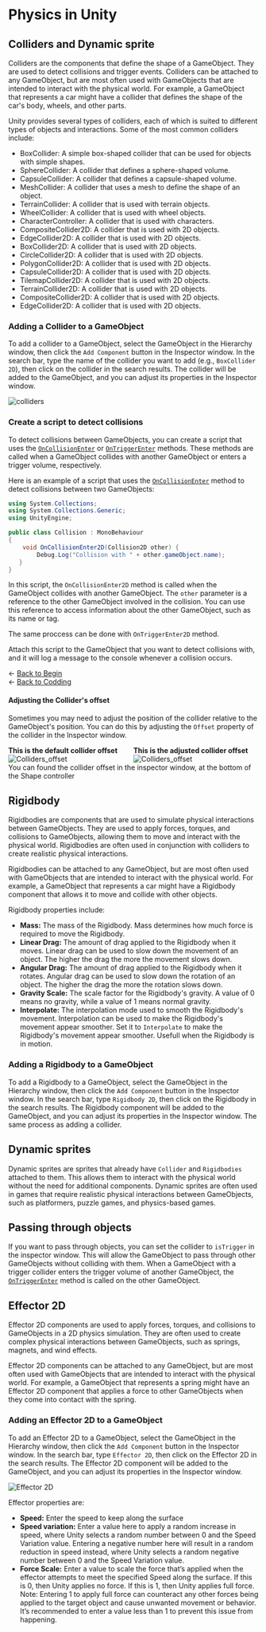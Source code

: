 # Physics in Unity

## Colliders and Dynamic sprite

Colliders are the components that define the shape of a GameObject. They are used to detect collisions and trigger events. Colliders can be attached to any GameObject, but are most often used with GameObjects that are intended to interact with the physical world. For example, a GameObject that represents a car might have a collider that defines the shape of the car's body, wheels, and other parts.

Unity provides several types of colliders, each of which is suited to different types of objects and interactions. Some of the most common colliders include:

- BoxCollider: A simple box-shaped collider that can be used for objects with simple shapes.
- SphereCollider: A collider that defines a sphere-shaped volume.
- CapsuleCollider: A collider that defines a capsule-shaped volume.
- MeshCollider: A collider that uses a mesh to define the shape of an object.
- TerrainCollider: A collider that is used with terrain objects.
- WheelCollider: A collider that is used with wheel objects.
- CharacterController: A collider that is used with characters.
- CompositeCollider2D: A collider that is used with 2D objects.
- EdgeCollider2D: A collider that is used with 2D objects.
- BoxCollider2D: A collider that is used with 2D objects.
- CircleCollider2D: A collider that is used with 2D objects.
- PolygonCollider2D: A collider that is used with 2D objects.
- CapsuleCollider2D: A collider that is used with 2D objects.
- TilemapCollider2D: A collider that is used with 2D objects.
- TerrainCollider2D: A collider that is used with 2D objects.
- CompositeCollider2D: A collider that is used with 2D objects.
- EdgeCollider2D: A collider that is used with 2D objects.

### Adding a Collider to a GameObject

To add a collider to a GameObject, select the GameObject in the Hierarchy window, then click the `Add Component` button in the Inspector window. In the search bar, type the name of the collider you want to add (e.g., `BoxCollider 2D`), then click on the collider in the search results. The collider will be added to the GameObject, and you can adjust its properties in the Inspector window.

![colliders](./assets/colliders.png)


### Create a script to detect collisions

To detect collisions between GameObjects, you can create a script that uses the [`OnCollisionEnter`](./OnCollisionEnter.md) or [`OnTriggerEnter`](./OnTriggerEnter.md) methods. These methods are called when a GameObject collides with another GameObject or enters a trigger volume, respectively.

Here is an example of a script that uses the [`OnCollisionEnter`](./OnCollisionEnter.md) method to detect collisions between two GameObjects:

```csharp
using System.Collections;
using System.Collections.Generic;
using UnityEngine;

public class Collision : MonoBehaviour
{
    void OnCollisionEnter2D(Collision2D other) {
        Debug.Log("Collision with " + other.gameObject.name);
   }
}

```

In this script, the `OnCollisionEnter2D` method is called when the GameObject collides with another GameObject. The `other` parameter is a reference to the other GameObject involved in the collision. You can use this reference to access information about the other GameObject, such as its name or tag.

The same proccess can be done with `OnTriggerEnter2D` method.


 Attach this script to the GameObject that you want to detect collisions with, and it will log a message to the console whenever a collision occurs.

 &larr; [Back to Begin](./readme.md)\
 &larr; [Back to Codding](./Coding_unity.md)

#### Adjusting the Collider's offset

Sometimes you may need to adjust the position of the collider relative to the GameObject's position. You can do this by adjusting the `Offset` property of the collider in the Inspector window.
<div style="float:left;width:50%">
    <b>This is the default collider offset</b>
    <img src="./assets/collider_offset.png" alt="Colliders_offset">
</div>
<div style="float:left;width:50%">
    <b>This is the adjusted collider offset</b> 
    <img src="./assets/adjusted_collider_offset.png" alt="Colliders_offset">
</div>
<div style="clear:both"></div>
You can found the collider offset in the inspector window, at the bottom of the Shape controller

## Rigidbody

Rigidbodies are components that are used to simulate physical interactions between GameObjects. They are used to apply forces, torques, and collisions to GameObjects, allowing them to move and interact with the physical world. Rigidbodies are often used in conjunction with colliders to create realistic physical interactions.

Rigidbodies can be attached to any GameObject, but are most often used with GameObjects that are intended to interact with the physical world. For example, a GameObject that represents a car might have a Rigidbody component that allows it to move and collide with other objects.

Rigidbody properties include:

- **Mass:** The mass of the Rigidbody. Mass determines how much force is required to move the Rigidbody.
- **Linear Drag:** The amount of drag applied to the Rigidbody when it moves. Linear drag can be used to slow down the movement of an object. The higher the drag the more the movement slows down.
- **Angular Drag:** The amount of drag applied to the Rigidbody when it rotates. Angular drag can be used to slow down the rotation of an object. The higher the drag the more the rotation slows down.
- **Gravity Scale:** The scale factor for the Rigidbody's gravity. A value of 0 means no gravity, while a value of 1 means normal gravity.
- **Interpolate:** The interpolation mode used to smooth the Rigidbody's movement. Interpolation can be used to make the Rigidbody's movement appear smoother. Set it to `Interpolate` to make the Rigidbody's movement appear smoother. Usefull when the Rigidbody is in motion.

### Adding a Rigidbody to a GameObject

To add a Rigidbody to a GameObject, select the GameObject in the Hierarchy window, then click the `Add Component` button in the Inspector window. In the search bar, type `Rigidbody 2D`, then click on the Rigidbody in the search results. The Rigidbody component will be added to the GameObject, and you can adjust its properties in the Inspector window. The same process as adding a collider.


## Dynamic sprites

Dynamic sprites are sprites that already have `Collider` and `Rigidbodies` attached to them. This allows them to interact with the physical world without the need for additional components. Dynamic sprites are often used in games that require realistic physical interactions between GameObjects, such as platformers, puzzle games, and physics-based games.

## Passing through objects

If you want to pass through objects, you can set the collider to `isTrigger` in the inspector window. This will allow the GameObject to pass through other GameObjects without colliding with them. When a GameObject with a trigger collider enters the trigger volume of another GameObject, the [`OnTriggerEnter`](./OnTriggerEnter.md) method is called on the other GameObject.

## Effector 2D

Effector 2D components are used to apply forces, torques, and collisions to GameObjects in a 2D physics simulation. They are often used to create complex physical interactions between GameObjects, such as springs, magnets, and wind effects.

Effector 2D components can be attached to any GameObject, but are most often used with GameObjects that are intended to interact with the physical world. For example, a GameObject that represents a spring might have an Effector 2D component that applies a force to other GameObjects when they come into contact with the spring.

### Adding an Effector 2D to a GameObject

To add an Effector 2D to a GameObject, select the GameObject in the Hierarchy window, then click the `Add Component` button in the Inspector window. In the search bar, type `Effector 2D`, then click on the Effector 2D in the search results. The Effector 2D component will be added to the GameObject, and you can adjust its properties in the Inspector window.

![Effector 2D](./assets/effector_2d.png)

Effector properties are:
- **Speed:** Enter the speed to keep along the surface
- **Speed variation:** Enter a value here to apply a random increase in speed, where Unity selects a random number between 0 and the Speed Variation value. Entering a negative number here will result in a random reduction in speed instead, where Unity selects a random negative number between 0 and the Speed Variation value.
- **Force Scale:** Enter a value to scale the force that’s applied when the effector attempts to meet the specified Speed along the surface. If this is 0, then Unity applies no force. If this is 1, then Unity applies full force. Note: Entering 1 to apply full force can counteract any other forces being applied to the target object and cause unwanted movement or behavior. It’s recommended to enter a value less than 1 to prevent this issue from happening.